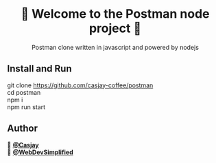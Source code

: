 <h1 align=center>
👋 Welcome to the Postman node project 👋
</h1>
<p align=center>
  Postman clone written in javascript and powered by nodejs
</p>
  
  
## Install and Run  

git clone <https://github.com/casjay-coffee/postman>  
cd postman  
npm i  
npm run start  
  
## Author  

👤 **[@Casjay](https://github.com/casjay)**  
👤 **[@WebDevSimplified](https://github.com/WebDevSimplified)**  
